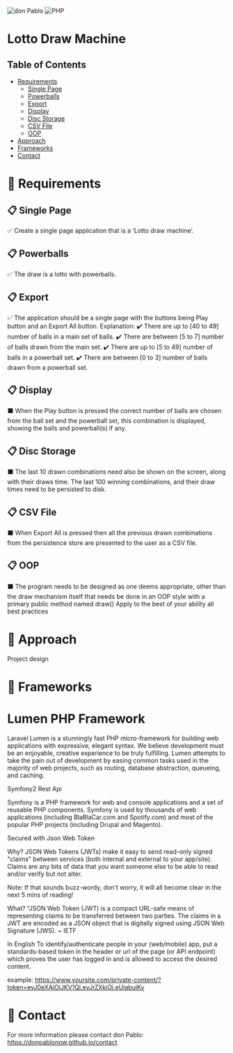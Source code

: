  ![don Pablo](https://donpablonow.github.io/assets/img/signature.png)
 ![PHP](https://www.craiglotter.co.za/wp-content/uploads/2014/08/php-banner-strip.jpg)
 
# Lotto Draw Machine

## Table of Contents

  * [Requirements](#📢-requirements)
    * [Single Page](#📋-single-page)
    * [Powerballs](#📋-powerballs)
    * [Export](#📋-export)
    * [Display](#📋-display)
    * [Disc Storage](#📋-disc-storage)
    * [CSV File](#📋-csv-file)
    * [OOP](#📋-oop)
  * [Approach](#📢-approach)
  * [Frameworks](#📢-frameworks)
  * [Contact](#📢-contact)

# 📢 Requirements

## 📋 Single Page

✅ Create a single page application that is a ‘Lotto draw machine’.

## 📋 Powerballs

✅ The draw is a lotto with powerballs. 

## 📋 Export

✅ The application should be a single page with the buttons being Play button and an Export All button. Explanation: 
    ✔️  There are up to [40 to 49] number of balls in a main set of balls. 
    ✔️  There are between [5 to 7] number of balls drawn from the main set. 
    ✔️  There are up to [5 to 49] number of balls in a powerball set. 
    ✔️  There are between [0 to 3] number of balls drawn from a powerball set. 

## 📋 Display

⬛ When the Play button is pressed the correct number of balls are chosen from the ball set and the powerball set, this combination is displayed, showing the balls and powerball(s) if any. 

## 📋 Disc Storage

⬛ The last 10 drawn combinations need also be shown on the screen, along with their draws time. The last 100 winning combinations, and their draw times need to be persisted to disk. 

## 📋 CSV File

⬛ When Export All is pressed then all the previous drawn combinations from the persistence store are presented to the user as a CSV file. 

## 📋 OOP

⬛ The program needs to be designed as one deems appropriate, other than the draw mechanism itself that needs be done in an OOP style with a primary public method named draw() 
Apply to the best of your ability all best practices 

# 📢 Approach

Project design

# 📢 Frameworks

# Lumen PHP Framework

Laravel Lumen is a stunningly fast PHP micro-framework for building web applications with expressive, elegant syntax. We believe development must be an enjoyable, creative experience to be truly fulfilling. Lumen attempts to take the pain out of development by easing common tasks used in the majority of web projects, such as routing, database abstraction, queueing, and caching.

Symfony2 Rest Api

Symfony is a PHP framework for web and console applications and a set of reusable PHP components. Symfony is used by thousands of web applications (including BlaBlaCar.com and Spotify.com) and most of the popular PHP projects (including Drupal and Magento).

Secured with Json Web Token

Why?
JSON Web Tokens (JWTs) make it easy to send read-only signed "claims" between services (both internal and external to your app/site). Claims are any bits of data that you want someone else to be able to read and/or verify but not alter.

Note: If that sounds buzz-wordy, don't worry, it will all become clear in the next 5 mins of reading!

What?
"JSON Web Token (JWT) is a compact URL-safe means of representing claims to be transferred between two parties. The claims in a JWT are encoded as a JSON object that is digitally signed using JSON Web Signature (JWS). ~ IETF

In English
To identify/authenticate people in your (web/mobile) app, put a standards-based token in the header or url of the page (or API endpoint) which proves the user has logged in and is allowed to access the desired content.

example: https://www.yoursite.com/private-content/?token=eyJ0eXAiOiJKV1Qi.eyJrZXkiOi.eUiabuiKv


# 📢 Contact

For more information please contact don Pablo: https://donpablonow.github.io/contact
